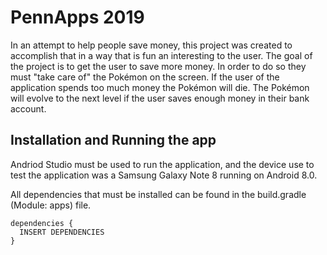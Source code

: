 # PennApps 2019
  In an attempt to help people save money, this project was created to accomplish that in a way that is fun an interesting to the user.
  The goal of the project is to get the user to save more money. In order to do so they must "take care of" the Pokémon on the screen. 
  If the user of the application spends too much money the Pokémon will die. The Pokémon will evolve to the next level if the user saves enough money in their bank account.
## Installation and Running the app
  Andriod Studio must be used to run the application, and the device use to test the application was a Samsung Galaxy Note 8 running on   Android 8.0.
  
  All dependencies that must be installed can be found in the build.gradle (Module: apps) file.
  ```
  dependencies {
    INSERT DEPENDENCIES
}
  ```
